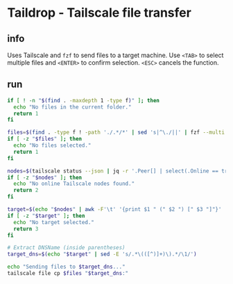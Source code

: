 # Taildrop - Tailscale file transfer

## info

Uses Tailscale and `fzf` to send files to a target machine. Use `<TAB>` to select multiple files and `<ENTER>` to confirm selection.
`<ESC>` cancels the function.


## run
```sh
if [ ! -n "$(find . -maxdepth 1 -type f)" ]; then
  echo "No files in the current folder."
  return 1
fi

files=$(find . -type f ! -path './.*/*' | sed 's|^\./||' | fzf --multi --prompt="Select files to send: " --exit-0)
if [ -z "$files" ]; then
  echo "No files selected."
  return 1
fi

nodes=$(tailscale status --json | jq -r '.Peer[] | select(.Online == true) | [.HostName, .DNSName, .TailscaleIPs[0]] | @tsv')
if [ -z "$nodes" ]; then
  echo "No online Tailscale nodes found."
  return 2
fi

target=$(echo "$nodes" | awk -F'\t' '{print $1 " (" $2 ") [" $3 "]"}' | fzf --prompt="Select Tailscale node: "  --exit-0)
if [ -z "$target" ]; then
  echo "No target selected."
  return 3
fi

# Extract DNSName (inside parentheses)
target_dns=$(echo "$target" | sed -E 's/.*\(([^)]+)\).*/\1/')

echo "Sending files to $target_dns..."
tailscale file cp $files "$target_dns:"
```
